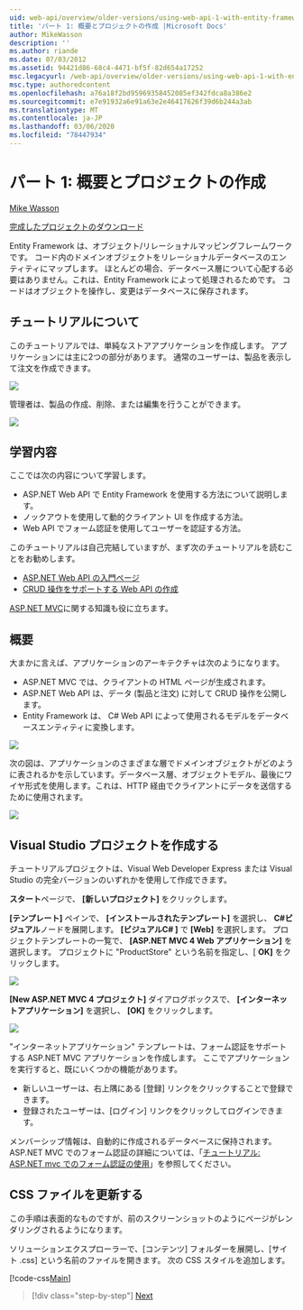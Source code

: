 ```yaml
---
uid: web-api/overview/older-versions/using-web-api-1-with-entity-framework-5/using-web-api-with-entity-framework-part-1
title: 'パート 1: 概要とプロジェクトの作成 |Microsoft Docs'
author: MikeWasson
description: ''
ms.author: riande
ms.date: 07/03/2012
ms.assetid: 94421d86-68c4-4471-bf5f-82d654a17252
msc.legacyurl: /web-api/overview/older-versions/using-web-api-1-with-entity-framework-5/using-web-api-with-entity-framework-part-1
msc.type: authoredcontent
ms.openlocfilehash: a76a18f2bd95969358452085ef342fdca8a386e2
ms.sourcegitcommit: e7e91932a6e91a63e2e46417626f39d6b244a3ab
ms.translationtype: MT
ms.contentlocale: ja-JP
ms.lasthandoff: 03/06/2020
ms.locfileid: "78447934"
---
```

# <a name="part-1-overview-and-creating-the-project"></a>パート 1: 概要とプロジェクトの作成

[Mike Wasson](https://github.com/MikeWasson)

[完成したプロジェクトのダウンロード](https://code.msdn.microsoft.com/ASP-NET-Web-API-with-afa30545)

Entity Framework は、オブジェクト/リレーショナルマッピングフレームワークです。 コード内のドメインオブジェクトをリレーショナルデータベースのエンティティにマップします。 ほとんどの場合、データベース層について心配する必要はありません。これは、Entity Framework によって処理されるためです。 コードはオブジェクトを操作し、変更はデータベースに保存されます。

## <a name="about-the-tutorial"></a>チュートリアルについて

このチュートリアルでは、単純なストアアプリケーションを作成します。 アプリケーションには主に2つの部分があります。 通常のユーザーは、製品を表示して注文を作成できます。

![](using-web-api-with-entity-framework-part-1/_static/image1.png)

管理者は、製品の作成、削除、または編集を行うことができます。

![](using-web-api-with-entity-framework-part-1/_static/image2.png)

## <a name="skills-youll-learn"></a>学習内容

ここでは次の内容について学習します。

- ASP.NET Web API で Entity Framework を使用する方法について説明します。
- ノックアウトを使用して動的クライアント UI を作成する方法。
- Web API でフォーム認証を使用してユーザーを認証する方法。

このチュートリアルは自己完結していますが、まず次のチュートリアルを読むことをお勧めします。

- [ASP.NET Web API の入門ページ](../../getting-started-with-aspnet-web-api/tutorial-your-first-web-api.md)
- [CRUD 操作をサポートする Web API の作成](../creating-a-web-api-that-supports-crud-operations.md)

[ASP.NET MVC](../../../../mvc/index.md)に関する知識も役に立ちます。

## <a name="overview"></a>概要

大まかに言えば、アプリケーションのアーキテクチャは次のようになります。

- ASP.NET MVC では、クライアントの HTML ページが生成されます。
- ASP.NET Web API は、データ (製品と注文) に対して CRUD 操作を公開します。
- Entity Framework は、 C# Web API によって使用されるモデルをデータベースエンティティに変換します。

![](using-web-api-with-entity-framework-part-1/_static/image3.png)

次の図は、アプリケーションのさまざまな層でドメインオブジェクトがどのように表されるかを示しています。データベース層、オブジェクトモデル、最後にワイヤ形式を使用します。これは、HTTP 経由でクライアントにデータを送信するために使用されます。

![](using-web-api-with-entity-framework-part-1/_static/image4.png)

## <a name="create-the-visual-studio-project"></a>Visual Studio プロジェクトを作成する

チュートリアルプロジェクトは、Visual Web Developer Express または Visual Studio の完全バージョンのいずれかを使用して作成できます。

**スタート**ページで、 **[新しいプロジェクト]** をクリックします。

**[テンプレート]** ペインで、 **[インストールされたテンプレート]** を選択し、  **C#ビジュアル**ノードを展開します。 **[ビジュアルC# ]** で **[Web]** を選択します。 プロジェクトテンプレートの一覧で、 **[ASP.NET MVC 4 Web アプリケーション]** を選択します。 プロジェクトに "ProductStore" という名前を指定し、[ **OK]** をクリックします。

![](using-web-api-with-entity-framework-part-1/_static/image5.png)

**[New ASP.NET MVC 4 プロジェクト]** ダイアログボックスで、 **[インターネットアプリケーション]** を選択し、 **[OK]** をクリックします。

![](using-web-api-with-entity-framework-part-1/_static/image6.png)

"インターネットアプリケーション" テンプレートは、フォーム認証をサポートする ASP.NET MVC アプリケーションを作成します。 ここでアプリケーションを実行すると、既にいくつかの機能があります。

- 新しいユーザーは、右上隅にある [登録] リンクをクリックすることで登録できます。
- 登録されたユーザーは、[ログイン] リンクをクリックしてログインできます。

メンバーシップ情報は、自動的に作成されるデータベースに保持されます。 ASP.NET MVC でのフォーム認証の詳細については、「[チュートリアル: ASP.NET mvc でのフォーム認証の使用](https://msdn.microsoft.com/library/ff398049(VS.98).aspx)」を参照してください。

## <a name="update-the-css-file"></a>CSS ファイルを更新する

この手順は表面的なものですが、前のスクリーンショットのようにページがレンダリングされるようになります。

ソリューションエクスプローラーで、[コンテンツ] フォルダーを展開し、[サイト .css] という名前のファイルを開きます。 次の CSS スタイルを追加します。

[!code-css[Main](using-web-api-with-entity-framework-part-1/samples/sample1.css)]

> [!div class="step-by-step"]
> [Next](using-web-api-with-entity-framework-part-2.md)
